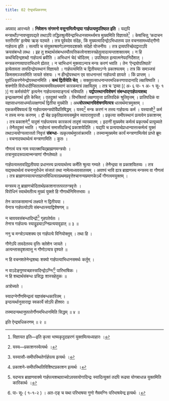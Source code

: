 ```yaml
---
title: 02 ऐन्द्र्यधिकरणम्

---
```

अपवाद आरभ्यते । **निवेशनः संगमनो वसूनामित्यैन्द्र्या गार्हपत्यमुपतिष्ठत इति** । यद्यपि मन्त्रार्थोऽग्नावप्युपपद्यते तथाऽपि तद्धितश्रुत्यैवेन्द्राभिधानसामर्थ्यमत्र मुख्यमिति विज्ञायते[^1] । केषांचित्तु ‘कदाचन स्तरीरसि’ इत्येषा ऋक् पठ्यते । तत्र पूर्ववदेव संदेहः, किं मुख्यत्वादिन्द्रोऽभिधातव्य उत वचनसामर्थ्याद्गौणो गार्हपत्य इति । सत्यपि च संयुक्तश्रवणेऽरुणावदशक्तेः संदेहो योजनीयः । तत्र द्रव्यपरिच्छेदद्वाराऽपि क्रयसंबन्धो लब्धः । इह तु शब्दार्थसंबन्धस्यौत्पत्तिकत्वेनाशास्त्रहेतुत्वादत्यन्ताशक्तत्वम् । न हि कथंचिदिन्द्रशब्दो गार्हपत्यं ब्रवीति । अभिधानं चेदं चोदितम् । उपतिष्ठत इत्यात्मनेपदनिर्देशात् । मन्त्रकरणव्यापाराभिधाने ह्येतत् । न चाभिधानं मुक्त्वाऽन्यत्र मन्त्रः करणं भवति । तेन ‘ऐन्द्र्योपतिष्ठते’ इत्येतावता तावदिन्द्रोपस्थानं विज्ञायते । गार्हपत्यमिति च द्वितीययाऽग्नेः प्रकाश्यत्वम् । तत्र किं समञ्जसं किमसमञ्जसमिति जायते संशयः । न हीन्द्रोपस्थान एव साधनान्तरं गार्हपत्यो ज्ञायते । किं प्राप्तम् । पूर्वाधिकरणेनेन्द्रोपस्थानमिति । **कथं द्वितीयेति चेत्** । सक्तुवत्साधनान्तरमधिकरणापादानादि लक्षयिष्यति । शक्नोति विरोधादीप्सिततमत्वमविवक्ष्यमाणं कारकमात्रं लक्षयितुम् । तत्र च ‘द्रव्या \[( अ॰ ६ पा॰ १ अ॰ १ सू॰ १ )\] णा कर्मसंयोगे’ इत्यनेन गार्हपत्यस्याङ्गत्वं भविष्यति । **यद्वोपस्थानविशेषणं संबन्धाद्गार्हपत्यशब्द** इन्द्रलक्षणार्थ इति केचित् । एतदुक्तं भवति । विभक्तिर्वा लक्षणावृत्ता प्रातिपदिकं श्रुतिवृत्तम् । प्रातिपदिकं वा यज्ञसाधनसाधर्म्याल्लक्षणार्थं द्वितीया मुख्येति । अथ**वोपस्थानविशेषणमित्यत्र** धात्वर्थमात्रमुक्तम् । एककर्मविषयत्वं हि गार्हपत्यमन्त्रयोर्विप्रतिषिद्धम् । यस्य[^2] मन्त्रः करणं न तस्य गार्हपत्यः कर्म । यस्यासौ[^3] कर्म न तस्य मन्त्रः करणम् । द्वौ चेह प्रकृतिप्रत्ययसमूहेन व्यापारावुपात्तौ । प्रकृत्या समीपस्थानं प्रत्ययेन प्रकाशनम् । तत्र प्रकाशने[^4] यादृशं गार्हपत्यस्य कारकत्वं तादृशं व्याख्यातम् । इदानीं मुख्यमेव कर्मत्वं प्रकृत्यर्थं प्रत्युच्यते । तेनैतदुक्तं भवति । गार्हपत्यं समासीदन्निन्द्रं प्रकाशयेदिति । यद्यपि च प्रत्ययार्थप्राधान्यात्तत्कर्मत्वं युक्तं तथाऽप्ययोग्यत्वात्ततो निवृत्तं **संबन्धा**- त्प्रकृत्यर्थमुपसंक्रामति । तस्मान्मुख्यमेव कार्यं मन्त्राणामित्येवं प्राप्ते ब्रूमः । वचनादयथार्थत्वं मन्त्राणामिति । कुतः ।

[^1]: विज्ञायत इति—इति कृत्वा भाष्यकृदुदाहरणं युक्तमित्यध्याहारः ।


[^2]: यस्य—प्रकाशनस्येत्यर्थः ।


[^3]: यस्यासौ-समीपस्थितेर्गार्हपत्य इत्यर्थः ।


[^4]: प्रकाशने-समीपस्थितिविशिष्टप्रकाशन इत्यर्थः ।


गौणत्वं यत्र नाम स्यात्क्वचिद्ब्राह्मणमन्त्रयोः ।  
तत्रानुवादरूपत्वान्मन्त्राणां गौणतेष्यते ॥  


गार्हपत्यस्तावद्द्वितीयया प्रधानस्य प्रत्ययार्थस्य कर्मेति श्रुत्या गम्यते । तेनैन्द्र्या स प्रकाशयितव्यः । तत्र यद्ययथार्थत्वं वचनानुरोधेन संजातं तथा नामेत्यध्यवसातव्यम् । अवश्यं भावि ह्यत्र ब्राह्मणस्य मन्त्रस्य वा गौणत्वं । तत्र ब्राह्मणस्यात्यन्ताप्राप्तविधित्वात्प्रथमप्रवृत्तेश्चानन्यप्रमाणकेऽर्थे गौणत्वमयुक्तम् ।

मन्त्रस्य तु ब्राह्मणचोदितार्थप्रकाशनात्तत्परतन्त्रवृत्तेः ।  
विरोधिनं स्वार्थमतीत्य मुख्यं युक्तो हि गौणार्थनिमित्तभावः ॥  


तेन कारकसामान्यं लक्ष्यते न द्वितीयया ।  
येनात्र गार्हपत्योऽपि संबन्धात्स्याद्विशेषणम् ॥  


न चावयवसंबन्धादिन्द्रो[^5] गृहपतेर्यतः ।  
तेनात्र गार्हपत्यः स्याद्रूढ्याऽग्निप्रत्ययाद्दृढात् ॥ ३ ॥  

[^5]: यदप्यत्र ब्राह्मणवाक्ये गार्हपत्यशब्दवाच्योऽवयवयोगादिन्द्रः स्यादित्युक्तं तदपि रूढ्या योगबाधान्न युक्तमिति कारिकार्थः ।



ननु च मन्त्रोऽप्यशक्य एव गार्हपत्ये विनियोक्तुम् । तथा हि ।

गौणेऽपि तावदेतस्य वृत्तिः क्लेशेन जायते ।  
अत्यन्तासदृशत्वात्तु न गौणोऽप्यत्र दृश्यते ॥  


न हि वचनशतेनेन्द्रशब्दः शक्यो गार्हपत्याभिधानसमर्थः कर्तुम् ।

न वाऽदेङ्गुणवच्छास्त्रादिन्द्रोऽग्निः[^6] पारिभाषिकः ।  
न हि शब्दार्थसंबन्धः प्रसिद्धः शास्त्रहेतुकः ॥  

[^6]: पा॰ सू॰ ( १-१-२ ) । अत-एङ् च यथा परिभाषया गुणो नैवमग्निः परिभाषयेन्द्र इत्यर्थः ।



अत्रोच्यते ।

स्यादग्नेर्गोणमिन्द्रत्वं यज्ञसंबन्धकारितम् ।  
इन्दत्यर्थानुसाराद्वा स्वकार्ये सोऽपि हीश्वरः ॥  


तस्मादन्यथानुपपत्तेर्गौणमभिधानमिति सिद्धम् ॥ ४ ॥

इति ऐन्द्र्यधिकरणम् ॥ २ ॥
